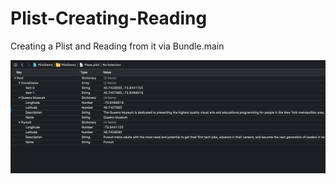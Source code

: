 # Plist-Creating-Reading
Creating a Plist and Reading from it via Bundle.main


![place plist](https://github.com/alexpaul/Plist-Creating-Reading/blob/master/Images/place-plist.png)   
